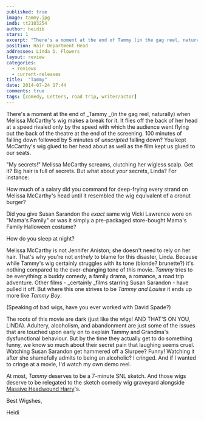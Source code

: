 ```yaml
---
published: true
image: tammy.jpg
imdb: tt2103254
author: heidib
stars: 1
excerpt: "There's a moment at the end of Tammy (in the gag reel, naturally) when Melissa McCarthy's wig makes a break for it. It flies off the back of her head at a speed rivaled only by the speed with which the audience went flying out the back of the theatre at the end of the screening."
position: Hair Department Head
addressee: Linda D. Flowers
layout: review
categories: 
  - reviews
  - current-releases
title:  "Tammy"
date: 2014-07-24 17:44
comments: true
tags: [comedy, Letters, road trip, writer/actor]
---
```

There's a moment at the end of _Tammy _(in the gag reel, naturally) when Melissa McCarthy's wig makes a break for it. It flies off the back of her head at a speed rivaled only by the speed with which the audience went flying out the back of the theatre at the end of the screening. 100 minutes of falling down followed by 5 minutes of _unscripted_ falling down? You kept McCarthy's wig glued to her head about as well as the film kept us glued to our seats.

"My secrets!" Melissa McCarthy screams, clutching her wigless scalp. Get it? Big hair is full of secrets. But what about _your_ secrets, Linda? For instance:

How much of a salary did you command for deep-frying every strand on Melissa McCarthy's head until it resembled the wig equivalent of a cronut burger?  

Did you give Susan Sarandon the _exact_ same wig Vicki Lawrence wore on "Mama's Family" or was it simply a pre-packaged store-bought Mama's Family Halloween costume?

How do you sleep at night? 

Melissa McCarthy is not Jennifer Aniston; she doesn't need to rely on her hair. That's why you're not _entirely_ to blame for this disaster, Linda. Because while Tammy's wig certainly struggles with its tone (blonde? brunette?) it's nothing compared to the ever-changing tone of this movie. _Tammy_ tries to be everything: a buddy comedy, a family drama, a romance, a road trip adventure. Other films - _certainly _films starring Susan Sarandon - have pulled it off. But where this one strives to be _Tammy and Louise_ it ends up more like _Tammy Boy_.

(Speaking of bad wigs, have you ever worked with David Spade?) 

The roots of this movie are dark (just like the wigs! AND THAT'S ON YOU, LINDA). Adultery, alcoholism, and abandonment are just some of the issues that are touched upon early on to explain Tammy and Grandma's dysfunctional behaviour. But by the time they actually get to do something funny, we know so much about their secret pain that laughing seems cruel. Watching Susan Sarandon get hammered off a Slurpee? Funny! Watching it after she shamefully admits to being an alcoholic? I cringed. And if I wanted to cringe at a movie, I'd watch my own demo reel. 

At most, _Tammy_ deserves to be a 7-minute SNL sketch. And those wigs deserve to be relegated to the sketch comedy wig graveyard alongside [Massive Headwound Harry][1]'s.

   [1]: https://screen.yahoo.com/massive-head-wound-harry-000000823.html

Best Wigshes,

Heidi